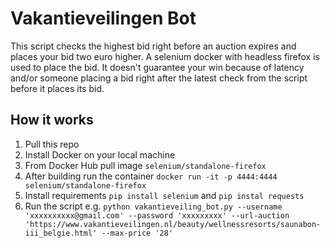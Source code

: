 # Vakantieveilingen Bot

This script checks the highest bid right before an auction expires and places your bid two euro higher. A selenium docker with headless firefox is used to place the bid. It doesn't guarantee your win because of latency and/or someone placing a bid right after the latest check from the script before it places its bid.

## How it works
1. Pull this repo
2. Install Docker on your local machine
3. From Docker Hub pull image `selenium/standalone-firefox`
4. After building run the container `docker run -it -p 4444:4444 selenium/standalone-firefox`
5. Install requirements `pip install selenium` and `pip instal requests`
6. Run the script e.g. `python vakantieveiling_bot.py --username 'xxxxxxxxxx@gmail.com' --password 'xxxxxxxxx' --url-auction 'https://www.vakantieveilingen.nl/beauty/wellnessresorts/saunabon-iii_belgie.html' --max-price '28'`
